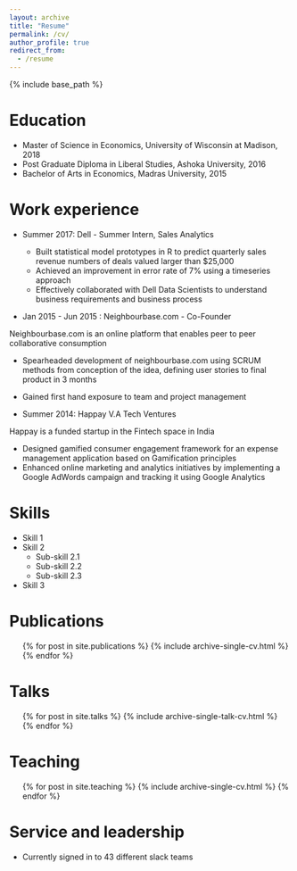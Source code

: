 ```yaml
---
layout: archive
title: "Resume"
permalink: /cv/
author_profile: true
redirect_from:
  - /resume
---
```


{% include base_path %}

Education
======
* Master of Science in Economics, University of Wisconsin at Madison, 2018
* Post Graduate Diploma in Liberal Studies, Ashoka University, 2016
* Bachelor of Arts in Economics, Madras University, 2015

Work experience
======
* Summer 2017: Dell - Summer Intern, Sales Analytics
  * Built statistical model prototypes in R to predict quarterly sales revenue numbers of deals valued larger than $25,000
  * Achieved an improvement in error rate of 7% using a timeseries approach
  * Effectively collaborated with Dell Data Scientists to understand business requirements and business process

* Jan 2015 - Jun 2015 : Neighbourbase.com - Co-Founder

Neighbourbase.com is an online platform that enables peer to peer collaborative consumption
  * Spearheaded development of neighbourbase.com using SCRUM methods from conception of the idea, defining user stories to     final product in 3 months
  * Gained first hand exposure to team and project management
  
* Summer 2014: Happay V.A Tech Ventures 

Happay is a funded startup in the Fintech space in India
  * Designed gamified consumer engagement framework for an expense management application based on Gamification principles
  * Enhanced online marketing and analytics initiatives by implementing a Google AdWords campaign and tracking it using Google Analytics
  
Skills
======
* Skill 1
* Skill 2
  * Sub-skill 2.1
  * Sub-skill 2.2
  * Sub-skill 2.3
* Skill 3

Publications
======
  <ul>{% for post in site.publications %}
    {% include archive-single-cv.html %}
  {% endfor %}</ul>
  
Talks
======
  <ul>{% for post in site.talks %}
    {% include archive-single-talk-cv.html %}
  {% endfor %}</ul>
  
Teaching
======
  <ul>{% for post in site.teaching %}
    {% include archive-single-cv.html %}
  {% endfor %}</ul>
  
Service and leadership
======
* Currently signed in to 43 different slack teams
